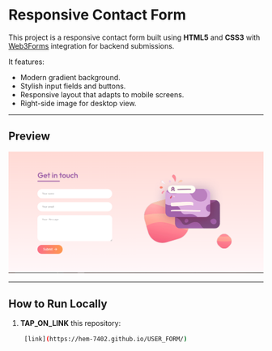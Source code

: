 # Responsive Contact Form

This project is a responsive contact form built using **HTML5** and **CSS3** with [Web3Forms](https://web3forms.com/) integration for backend submissions.  

It features:
- Modern gradient background.
- Stylish input fields and buttons.
- Responsive layout that adapts to mobile screens.
- Right-side image for desktop view.

---

## Preview
![Contact Form Screenshot](assets/Capture.PNG)

---

## How to Run Locally

1. **TAP_ON_LINK** this repository:
   ```bash
    [link](https://hem-7402.github.io/USER_FORM/)